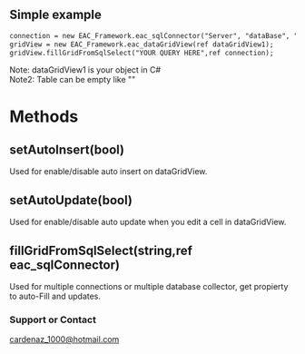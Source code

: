 ## Simple example 

```markdown
connection = new EAC_Framework.eac_sqlConnector("Server", "dataBase", "Table", "User", "Password");
gridView = new EAC_Framework.eac_dataGridView(ref dataGridView1); 
gridView.fillGridFromSqlSelect("YOUR QUERY HERE",ref connection);
```
Note: dataGridView1 is your object in C#  
Note2: Table can be empty like "" 
# Methods  

## setAutoInsert(bool)
Used for enable/disable auto insert on dataGridView.
## setAutoUpdate(bool)
Used for enable/disable auto update when you edit a cell in dataGridView.
## fillGridFromSqlSelect(string,ref eac_sqlConnector)
Used for multiple connections or multiple database collector, get propierty to auto-Fill and updates. 

### Support or Contact
cardenaz_1000@hotmail.com
